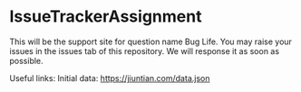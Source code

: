 # IssueTrackerAssignment
This will be the support site for question name Bug Life.
You may raise your issues in the issues tab of this repository. We will response it as soon as possible.

Useful links:
Initial data: https://jiuntian.com/data.json
